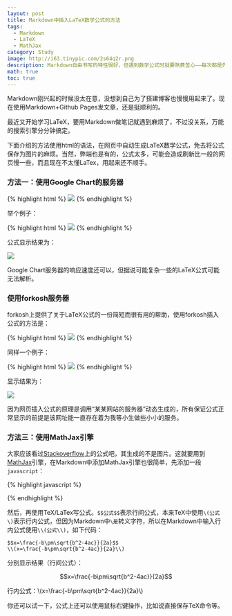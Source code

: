 ```yaml
---
layout: post
title: Markdown中插入LaTeX数学公式的方法
tags:
  - Markdown
  - LaTeX
  - MathJax
category: Study
image: http://i63.tinypic.com/2s64q2r.png
description: Markdown自由书写的特性很好，但遇到数学公式时就要煞费苦心——每次都是先使用LaTeX书写，然后保存为图片，使用img标签进行引用，当公式很多的时候稍显复杂。本文的方法使用html的语法，在线生成LaTeX数学公式，免去将公式保存为图片的麻烦。当然，弊端也是有的，公式太多，可能会造成刷新比一般的网页慢一些。
math: true
toc: true
---
```


Markdown刚兴起的时候没太在意，没想到自己为了搭建博客也慢慢用起来了。现在使用Markdown+Github Pages发文章，还是挺顺利的。

最近又开始学习LaTeX，要用Markdown做笔记就遇到麻烦了，不过没关系，万能的搜索引擎分分钟搞定。

下面介绍的方法使用html的语法，在网页中自动生成LaTeX数学公式，免去将公式保存为图片的麻烦。当然，弊端也是有的，公式太多，可能会造成刷新比一般的网页慢一些，而且现在不太懂LaTex，用起来还不顺手。

### 方法一：使用Google Chart的服务器

{% highlight html %}
<img src="http://chart.googleapis.com/chart?cht=tx&chl= 在此插入LaTex公式" style="border:none;">
{% endhighlight %}

举个例子：

{% highlight html %}
<img src="http://chart.googleapis.com/chart?cht=tx&chl=\Large x=\frac{-b\pm\sqrt{b^2-4ac}}{2a}" style="border:none;">
{% endhighlight %}

公式显示结果为：

<img src="http://chart.googleapis.com/chart?cht=tx&chl=\Large x=\frac{-b\pm\sqrt{b^2-4ac}}{2a}" style="border:none;">

Google Chart服务器的响应速度还可以，但据说可能复杂一些的LaTeX公式可能无法解析。

### 使用forkosh服务器

forkosh上提供了关于LaTeX公式的一份简短而很有用的帮助，使用forkosh插入公式的方法是：

{% highlight html %}
<img src="http://www.forkosh.com/mathtex.cgi? 在此处插入LaTex公式">
{% endhighlight %}

同样一个例子：

{% highlight html %}
<img src="http://www.forkosh.com/mathtex.cgi? \Large x=\frac{-b\pm\sqrt{b^2-4ac}}{2a}">
{% endhighlight %}

显示结果为：

<img src="http://www.forkosh.com/mathtex.cgi? \Large x=\frac{-b\pm\sqrt{b^2-4ac}}{2a}">

因为网页插入公式的原理是调用“某某网站的服务器”动态生成的，所有保证公式正常显示的前提是该网址能一直存在着为我等小生做些小小的服务。

### 方法三：使用MathJax引擎

大家应该看过[Stackoverflow](http://stackoverflow.com/)上的公式吧，其生成的不是图片。这就要用到[MathJax](https://www.mathjax.org/)引擎，在Markdown中添加MathJax引擎也很简单，先添加一段`javascript`：

{% highlight javascript %}
<script type="text/javascript" src="http://cdn.mathjax.org/mathjax/latest/MathJax.js?config=default"></script>
{% endhighlight %}

然后，再使用TeX/LaTex写公式。`$$公式$$`表示行间公式，本来TeX中使用`\(公式\)`表示行内公式，但因为Markdown中`\是`转义字符，所以在Markdown中输入行内公式使用`\\(公式\\)`，如下代码：

~~~
$$x=\frac{-b\pm\sqrt{b^2-4ac}}{2a}$$
\\(x=\frac{-b\pm\sqrt{b^2-4ac}}{2a}\\)
~~~

分别显示结果（行间公式）：

$$x=\frac{-b\pm\sqrt{b^2-4ac}}{2a}$$

行内公式：\\(x=\frac{-b\pm\sqrt{b^2-4ac}}{2a}\\)

你还可以试一下，公式上还可以使用鼠标右键操作，比如说直接保存TeX命令等。
